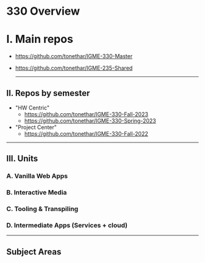# 330 Overview

# I. Main repos
- https://github.com/tonethar/IGME-330-Master
- https://github.com/tonethar/IGME-235-Shared

  ---

## II. Repos by semester
- "HW Centric"
  - https://github.com/tonethar/IGME-330-Fall-2023
  - https://github.com/tonethar/IGME-330-Spring-2023
- "Project Center"
  - https://github.com/tonethar/IGME-330-Fall-2022
  
--- 

## III. Units

### A. Vanilla Web Apps

### B. Interactive Media

### C. Tooling & Transpiling

### D. Intermediate Apps (Services + cloud)

---

## Subject Areas

# 
